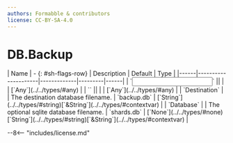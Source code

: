 ```yaml
---
authors: Formabble & contributors
license: CC-BY-SA-4.0
---
```



# DB.Backup

<div class="sh-parameters" markdown="1">
| Name | - {: #sh-flags-row} | Description | Default | Type |
|------|---------------------|-------------|---------|------|
| `<input>` || | | [`Any`](../../types/#any) |
| `<output>` || | | [`Any`](../../types/#any) |
| `Destination` |  | The destination database filename. | `backup.db` | [`String`](../../types/#string)[`&String`](../../types/#contextvar) |
| `Database` |  | The optional sqlite database filename. | `shards.db` | [`None`](../../types/#none)[`String`](../../types/#string)[`&String`](../../types/#contextvar) |

</div>



--8<-- "includes/license.md"

